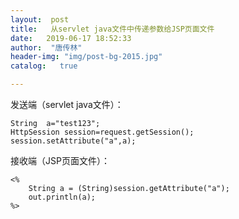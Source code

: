 ```yaml
---
layout:  post
title:   从servlet java文件中传递参数给JSP页面文件
date:   2019-06-17 18:52:33
author:  "唐传林"
header-img: "img/post-bg-2015.jpg"
catalog:   true

---
```

发送端（servlet java文件）：

    
    
    String  a="test123";
    HttpSession session=request.getSession(); 
    session.setAttribute("a",a); 
    

接收端（JSP页面文件）：

    
    
    <%
    	String a = (String)session.getAttribute("a");
    	out.println(a);
    %>
    

